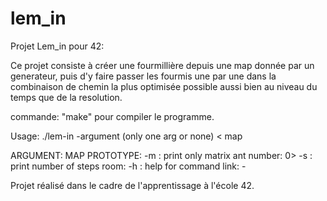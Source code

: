 # lem_in

Projet Lem_in pour 42:

Ce projet consiste à créer une fourmillière depuis une map donnée par un generateur, puis d'y faire passer les fourmis
une par une dans la combinaison de chemin la plus optimisée possible aussi bien au niveau du temps que de la resolution.

commande:
"make" pour compiler le programme.

Usage: ./lem-in -argument (only one arg or none) < map

ARGUMENT:				MAP PROTOTYPE:
-m : print only matrix				ant number: <int > 0>
-s : print number of steps			room: <name> <int> <int>
-h : help for command				link: <name1>-<name2>

Projet réalisé dans le cadre de l'apprentissage à l'école 42.

